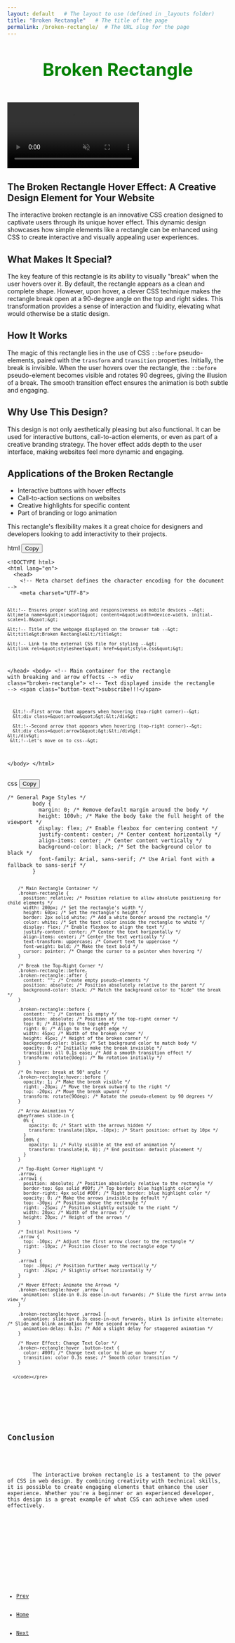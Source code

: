 ```yaml
---
layout: default   # The layout to use (defined in _layouts folder)
title: "Broken Rectangle"   # The title of the page
permalink: /broken-rectangle/  # The URL slug for the page
---
```



<div class="ads-wrapper">
      <div class="ad-box">
        <script type="text/javascript">
          atOptions = {
            'key': 'bca3e9c41fe8834381ea2437ab5011f5',
            'format': 'iframe',
            'height': 250,
            'width': 300,
            'params': {}
          };
        </script>
        <script type="text/javascript" src="//www.highperformanceformat.com/bca3e9c41fe8834381ea2437ab5011f5/invoke.js"></script>
      </div>
      <div class="ad-box">
        <script type="text/javascript">
          atOptions = {
            'key': 'bca3e9c41fe8834381ea2437ab5011f5',
            'format': 'iframe',
            'height': 250,
            'width': 300,
            'params': {}
          };
        </script>
        <script type="text/javascript" src="//www.highperformanceformat.com/bca3e9c41fe8834381ea2437ab5011f5/invoke.js"></script>
      </div>
      <div class="ad-box">
        <script type="text/javascript">
          atOptions = {
            'key': 'bca3e9c41fe8834381ea2437ab5011f5',
            'format': 'iframe',
            'height': 250,
            'width': 300,
            'params': {}
          };
        </script>
        <script type="text/javascript" src="//www.highperformanceformat.com/bca3e9c41fe8834381ea2437ab5011f5/invoke.js"></script>
      </div>
</div>

<div class="main-content">
      <article>
        <h1
          style="
            text-align: center; 
            margin: 50px 0; 
            font-size: 2.5rem; 
            color: green;
          "
        >
          Broken Rectangle
        </h1>
        <div class="main-content">
          <div class="video-wrapper">
            <video
              class="video"
              src="\assets\images\broken-rectangle.mp4"
              autoplay
              loop
              muted
              class="post-video"
            ></video>
          </div>
        </div>
      </article>
</div>

<section>
        <h2>The Broken Rectangle Hover Effect: A Creative Design Element for Your Website</h2>
        <p>
            The interactive broken rectangle is an innovative CSS creation designed to captivate users through its unique hover effect. This dynamic design showcases how simple elements like a rectangle can be enhanced using CSS to create interactive and visually appealing user experiences.
          </p>
</section>
        
<section>
          <h2>What Makes It Special?</h2>
          <p>
            The key feature of this rectangle is its ability to visually "break" when the user hovers over it. By default, the rectangle appears as a clean and complete shape. However, upon hover, a clever CSS technique makes the rectangle break open at a 90-degree angle on the top and right sides. This transformation provides a sense of interaction and fluidity, elevating what would otherwise be a static design.
          </p>
</section>
        
<section>
          <h2>How It Works</h2>
          <p>
            The magic of this rectangle lies in the use of CSS <code>::before</code> pseudo-elements, paired with the <code>transform</code> and <code>transition</code> properties. Initially, the break is invisible. When the user hovers over the rectangle, the <code>::before</code> pseudo-element becomes visible and rotates 90 degrees, giving the illusion of a break. The smooth transition effect ensures the animation is both subtle and engaging.
          </p>
</section>
        
<section>
          <h2>Why Use This Design?</h2>
          <p>
            This design is not only aesthetically pleasing but also functional. It can be used for interactive buttons, call-to-action elements, or even as part of a creative branding strategy. The hover effect adds depth to the user interface, making websites feel more dynamic and engaging.
          </p>
</section>
        
<section>
          <h2>Applications of the Broken Rectangle</h2>
          <ul>
            <li>Interactive buttons with hover effects</li>
            <li>Call-to-action sections on websites</li>
            <li>Creative highlights for specific content</li>
            <li>Part of branding or logo animation</li>
          </ul>
          <p>
            This rectangle's flexibility makes it a great choice for designers and developers looking to add interactivity to their projects.
          </p>
</section>

<div class="sidebar left">

  <script type="text/javascript">
          atOptions = {
            'key' : 'bca3e9c41fe8834381ea2437ab5011f5',
		        'format' : 'iframe',
		        'height' : 250,
		        'width' : 300,
		        'params' : {}
          };
  </script>
  <script type="text/javascript" src="//www.highperformanceformat.com/bca3e9c41fe8834381ea2437ab5011f5/invoke.js"></script>
</div>


<div class="code-box">
      <div class="header">
        <span class="code-type">html</span>
        <button class="copy-btn" onclick="copyCode(this)">Copy</button>
      </div>
      <pre><code class="code language-html">&lt;!DOCTYPE html&gt;
&lt;html lang=&quot;en&quot;&gt;
  &lt;head&gt;
    &lt;!-- Meta charset defines the character encoding for the document --&gt;
    &lt;meta charset=&quot;UTF-8&quot;&gt;
  
    &lt;!-- Ensures proper scaling and responsiveness on mobile devices --&gt;
    &lt;meta name=&quot;viewport&quot; content=&quot;width=device-width, initial-scale=1.0&quot;&gt;
  
    &lt;!-- Title of the webpage displayed on the browser tab --&gt;
    &lt;title&gt;Broken Rectangle&lt;/title&gt;
  
    &lt;!-- Link to the external CSS file for styling --&gt;
    &lt;link rel=&quot;stylesheet&quot; href=&quot;style.css&quot;&gt;
  
  &lt;/head&gt;
  &lt;body&gt;
    &lt;!-- Main container for the rectangle with breaking and arrow effects --&gt;
    &lt;div class=&quot;broken-rectangle&quot;&gt;
      &lt;!-- Text displayed inside the rectangle --&gt;
      &lt;span class=&quot;button-text&quot;&gt;subscribe!!!&lt;/span&gt;

      &lt;!--First arrow that appears when hovering (top-right corner)--&gt;
      &lt;div class=&quot;arrow&quot;&gt;&lt;/div&gt;

      &lt;!--Second arrow that appears when hovering (top-right corner)--&gt;
      &lt;div class=&quot;arrow1&quot;&gt;&lt;/div&gt;
    &lt;/div&gt;
     &lt;!--Let's move on to css--&gt;
  &lt;/body&gt;
&lt;/html&gt;
      </code></pre>
</div>
<!-- https://www.freeformatter.com/html-escape.html-->

<div class="code-box">
      <div class="header">
        <span class="code-type">css</span>
        <button class="copy-btn" onclick="copyCode(this)">Copy</button>
      </div>
      <pre><code class="code language-css">/* General Page Styles */
        body {
          margin: 0; /* Remove default margin around the body */
          height: 100vh; /* Make the body take the full height of the viewport */
          display: flex; /* Enable flexbox for centering content */
          justify-content: center; /* Center content horizontally */
          align-items: center; /* Center content vertically */
          background-color: black; /* Set the background color to black */
          font-family: Arial, sans-serif; /* Use Arial font with a fallback to sans-serif */
        }
        
        /* Main Rectangle Container */
        .broken-rectangle {
          position: relative; /* Position relative to allow absolute positioning for child elements */
          width: 200px; /* Set the rectangle's width */
          height: 60px; /* Set the rectangle's height */
          border: 2px solid white; /* Add a white border around the rectangle */
          color: white; /* Set the text color inside the rectangle to white */
          display: flex; /* Enable flexbox to align the text */
          justify-content: center; /* Center the text horizontally */
          align-items: center; /* Center the text vertically */
          text-transform: uppercase; /* Convert text to uppercase */
          font-weight: bold; /* Make the text bold */
          cursor: pointer; /* Change the cursor to a pointer when hovering */
        }
        
        /* Break the Top-Right Corner */
        .broken-rectangle::before,
        .broken-rectangle::after {
          content: ""; /* Create empty pseudo-elements */
          position: absolute; /* Position absolutely relative to the parent */
          background-color: black; /* Match the background color to "hide" the break */
        }
        
        .broken-rectangle::before {
          content: ""; /* Content is empty */
          position: absolute; /* Position at the top-right corner */
          top: 0; /* Align to the top edge */
          right: 0; /* Align to the right edge */
          width: 45px; /* Width of the broken corner */
          height: 45px; /* Height of the broken corner */
          background-color: black; /* Set background color to match body */
          opacity: 0; /* Initially make the break invisible */
          transition: all 0.1s ease; /* Add a smooth transition effect */
          transform: rotate(0deg); /* No rotation initially */
        }
        
        /* On hover: break at 90° angle */
        .broken-rectangle:hover::before {
          opacity: 1; /* Make the break visible */
          right: -20px; /* Move the break outward to the right */
          top: -20px; /* Move the break upward */
          transform: rotate(90deg); /* Rotate the pseudo-element by 90 degrees */
        }
        
        /* Arrow Animation */
        @keyframes slide-in {
          0% {
            opacity: 0; /* Start with the arrows hidden */
            transform: translate(10px, -10px); /* Start position: offset by 10px */
          }
          100% {
            opacity: 1; /* Fully visible at the end of animation */
            transform: translate(0, 0); /* End position: default placement */
          }
        }
        
        /* Top-Right Corner Highlight */
        .arrow,
        .arrow1 {
          position: absolute; /* Position absolutely relative to the rectangle */
          border-top: 6px solid #00f; /* Top border: blue highlight color */
          border-right: 4px solid #00f; /* Right border: blue highlight color */
          opacity: 0; /* Make the arrows invisible by default */
          top: -30px; /* Position above the rectangle */
          right: -25px; /* Position slightly outside to the right */
          width: 20px; /* Width of the arrows */
          height: 20px; /* Height of the arrows */
        }
        
        /* Initial Positions */
        .arrow {
          top: -10px; /* Adjust the first arrow closer to the rectangle */
          right: -10px; /* Position closer to the rectangle edge */
        }
        
        .arrow1 {
          top: -30px; /* Position further away vertically */
          right: -25px; /* Slightly offset horizontally */
        }
        
        /* Hover Effect: Animate the Arrows */
        .broken-rectangle:hover .arrow {
          animation: slide-in 0.3s ease-in-out forwards; /* Slide the first arrow into view */
        }
        
        .broken-rectangle:hover .arrow1 {
          animation: slide-in 0.3s ease-in-out forwards, blink 1s infinite alternate; /* Slide and blink animation for the second arrow */
          animation-delay: 0.1s; /* Add a slight delay for staggered animation */
        }
        
        /* Hover Effect: Change Text Color */
        .broken-rectangle:hover .button-text {
          color: #00f; /* Change text color to blue on hover */
          transition: color 0.3s ease; /* Smooth color transition */
        }
        
  
      </code></pre>
</div>
    
    
    
<section>
      <h2>Conclusion</h2>
      <p>
        The interactive broken rectangle is a testament to the power of CSS in web design. By combining creativity with technical skills, it is possible to create engaging elements that enhance the user experience. Whether you're a beginner or an experienced developer, this design is a great example of what CSS can achieve when used effectively.
      </p>
</section>

   
<!-- Navigation Bar -->
<!-- Navigation Bar -->
<nav class="navbar">
      <ul class="nav-list">
        <li><a href="/magic-menu-indicator" class="nav-link active">Prev</a></li>
        <li><a href="https://DLastCodeBender.com.ng" class="nav-link">Home</a></li>
        <li><a href="#" class="nav-link">Next</a></li>
      </ul>
</nav>
    
    
    
<!-- Right Sidebar -->
<div class="sidebar right">
        <script type="text/javascript">
          atOptions = {
            'key' : 'bca3e9c41fe8834381ea2437ab5011f5',
		        'format' : 'iframe',
		        'height' : 250,
		        'width' : 300,
		        'params' : {}
          };
        </script>
        <script type="text/javascript" src="//www.highperformanceformat.com/bca3e9c41fe8834381ea2437ab5011f5/invoke.js"></script>
</div>


<script src="\assets\js\post1.js"></script>
<link rel="stylesheet" href="\assets\css\navbar.css"> <!-- Link to your JavaScript file -->